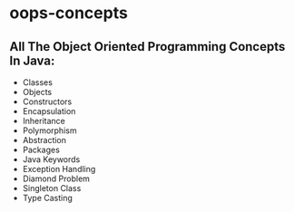# oops-concepts

<H2> All The Object Oriented Programming Concepts In Java:</H2>

* Classes
* Objects
* Constructors
* Encapsulation
* Inheritance
* Polymorphism
* Abstraction
* Packages
* Java Keywords
* Exception Handling
* Diamond Problem
* Singleton Class
* Type Casting
